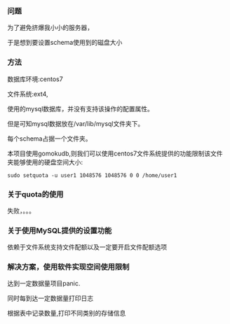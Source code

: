 ### 问题

为了避免挤爆我小小的服务器，

于是想到要设置schema使用到的磁盘大小

### 方法

数据库环境:centos7

文件系统:ext4,

使用的mysql数据库，并没有支持该操作的配置属性。

但是可知mysql数据放在/var/lib/mysql文件夹下。

每个schema占据一个文件夹。

本项目使用gomokudb,则我们可以使用centos7文件系统提供的功能限制该文件夹能够使用的硬盘空间大小:

```
sudo setquota -u user1 1048576 1048576 0 0 /home/user1
```

### 关于quota的使用

失败，。。。

### 关于使用MySQL提供的设置功能

依赖于文件系统支持文件配额以及一定要开启文件配额选项

### 解决方案，使用软件实现空间使用限制

达到一定数据量项目panic.

同时每到达一定数据量打印日志

根据表中记录数量,打印不同类别的存储信息